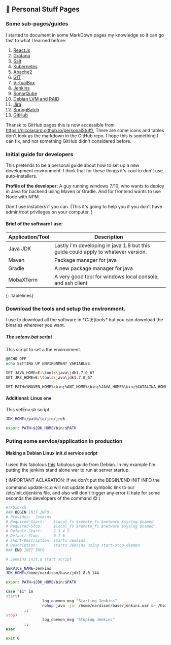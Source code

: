 ## :triangular_flag_on_post: Personal Stuff Pages 

### Some sub-pages/guides
I started to document in some MarkDown pages my knowledge so it can go fast to what I learned before:

 1. [ReactJs](https://github.com/nicolasard/personalStuff/blob/master/reactJs.md)
 2. [Grafana](https://github.com/nicolasard/personalStuff/blob/master/Grafana.md)
 3. [Salt](https://github.com/nicolasard/personalStuff/blob/master/Salt.md)
 4. [Kubernetes](https://github.com/nicolasard/personalStuff/blob/master/Kubernetes.md) 
 5. [Apache2](https://github.com/nicolasard/personalStuff/blob/master/apache2.md) 
 6. [GIT](https://github.com/nicolasard/personalStuff/blob/master/git.md) 
 7. [VirtualBox](https://github.com/nicolasard/personalStuff/blob/master/virtualbox.md) 
 8. [Jenkins](https://github.com/nicolasard/personalStuff/blob/master/Jenkins.md) 
 9. [SonarQube](https://github.com/nicolasard/personalStuff/blob/master/sonarqube.md) 
 10. [Debian LVM and RAID](https://github.com/nicolasard/personalStuff/blob/master/DebianHDD.md) 
 11. [Jira](https://github.com/nicolasard/personalStuff/blob/master/Jira.md) 
 12. [SpringBatch](https://github.com/nicolasard/personalStuff/blob/master/SpringBatch.md) 
 13. [GitHub](https://github.com/nicolasard/personalStuff/blob/master/GitHub.md) 

Thansk to GitHub pages this is now accessible from https://nicolasard.github.io/personalStuff/, There are some icons and tables don't look as the markdown in the GitHub repo. I hope this is something I can fix, and not something GitHub didn't considered before.

### Initial guide for developers
This pretends to be a personal guide about how to set up a new development environment. I think that for these things it's cool to don't use auto-installers.

**Profile of the developer:** A guy running windows 7/10, who wants to deploy in Java for backend using Maven or Gradle. And for frontend wants to use Node with NPM.

Don't use installers if you can. (This it's going to help you if you don't have admin/root privileges on your computer. )

#### Brief of the software I use:
| Application/Tool | Description |
| --- | --- |
| Java JDK | Lastly i'm developing in java 1.8 but this guide could apply to whatever version. |
| Maven    | Package manager for java                                                          |
| Gradle   | A new package manager for java                                                    |
| MobaXTerm | A very good tool for windows local console, and ssh client |
{: .tablelines}

### Download the tools and setup the environment.
I use to download all the software in **C:\E\tools\** but you can download the binaries wherever you want.

##### The setenv.bat script
This script to set a the environment.

```bash
@ECHO OFF
echo SETTING UP ENVIRONMENT VARIABLES

SET JAVA_HOME=E:\tools\java\jdk1.7.0_67
SET JRE_HOME=E:\tools\java\jdk1.7.0_67

SET PATH=%MAVEN_HOME%\bin;%ANT_HOME%\bin;%JAVA_HOME%\bin;%CATALINA_HOME%;%CATALINA_BASE%;%PATH%

```


#### Additional: Linux env

This setEnv.sh script  
```bash
JDK_HOME=/path/to/jre/jre6

export PATH=$JDK_HOME/bin:$PATH
```

### Puting some service/application in production
#### Making a Debian Linux init.d service script
I used this fabolous [this](https://debian-administration.org/article/28/Making_scripts_run_at_boot_time_with_Debian) fabulous guide from Debian. In my example I'm putting the jenkins stand alone war to run at server startup.

:exclamation: IMPORTANT ACLARATION: If we don't put the BEGIN/END INIT INFO the command update-rc.d will not update the symbolic link to our /etc/init.d/jenkins file, and also will don't trigger any error (I hate for some seconds the developers of the command :yum: )

```bash
#!/bin/sh
### BEGIN INIT INFO
# Provides:  Jenkins
# Required-Start:    $local_fs $remote_fs $network $syslog $named
# Required-Stop:     $local_fs $remote_fs $network $syslog $named
# Default-Start:     2 3 4 5
# Default-Stop:      0 1 6
# Short-Description: starts Jenkins
# Description:       starts Jenkins using start-stop-daemon
### END INIT INFO

# Jenkins init.d start script

SERVICE_NAME=Jenkins
JDK_HOME=/home/nardison/base/jdk1.8.0_144

export PATH=$JDK_HOME/bin:$PATH

case "$1" in
start)
                log_daemon_msg "Starting Jenkins"
                nohup java -jar /home/nardison/base/jenkins.war &> /home/nardison/base/jenkins.log
        ;;
stop)
                log_daemon_msg "Stoping Jenkins"
        ;;
esac

exit 0
```

